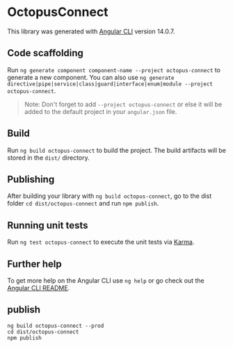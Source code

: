 # OctopusConnect

This library was generated with [Angular CLI](https://github.com/angular/angular-cli) version 14.0.7.

## Code scaffolding

Run `ng generate component component-name --project octopus-connect` to generate a new component. You can also use `ng generate directive|pipe|service|class|guard|interface|enum|module --project octopus-connect`.
> Note: Don't forget to add `--project octopus-connect` or else it will be added to the default project in your `angular.json` file. 

## Build

Run `ng build octopus-connect` to build the project. The build artifacts will be stored in the `dist/` directory.

## Publishing

After building your library with `ng build octopus-connect`, go to the dist folder `cd dist/octopus-connect` and run `npm publish`.

## Running unit tests

Run `ng test octopus-connect` to execute the unit tests via [Karma](https://karma-runner.github.io).

## Further help

To get more help on the Angular CLI use `ng help` or go check out the [Angular CLI README](https://github.com/angular/angular-cli/blob/master/README.md).

## publish
```
ng build octopus-connect --prod
cd dist/octopus-connect
npm publish
```

